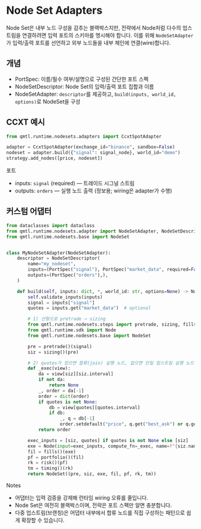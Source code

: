 # Node Set Adapters

Node Set은 내부 노드 구성을 감추는 블랙박스지만, 전략에서 Node처럼 다수의 업스트림을 연결하려면 입력 포트의 스키마를 명시해야 합니다. 이를 위해 `NodeSetAdapter`가 입력/출력 포트를 선언하고 외부 노드들을 내부 체인에 연결(wire)합니다.

## 개념

- PortSpec: 이름/필수 여부/설명으로 구성된 간단한 포트 스펙
- NodeSetDescriptor: Node Set의 입력/출력 포트 집합과 이름
- NodeSetAdapter: `descriptor`를 제공하고, `build(inputs, world_id, options)`로 NodeSet을 구성

## CCXT 예시

```python
from qmtl.runtime.nodesets.adapters import CcxtSpotAdapter

adapter = CcxtSpotAdapter(exchange_id="binance", sandbox=False)
nodeset = adapter.build({"signal": signal_node}, world_id="demo")
strategy.add_nodes([price, nodeset])
```

포트
- inputs: `signal` (required) — 트레이드 시그널 스트림
- outputs: `orders` — 실행 노드 출력 (정보용; wiring은 adapter가 수행)

## 커스텀 어댑터

```python
from dataclasses import dataclass
from qmtl.runtime.nodesets.adapter import NodeSetAdapter, NodeSetDescriptor, PortSpec
from qmtl.runtime.nodesets.base import NodeSet


class MyNodeSetAdapter(NodeSetAdapter):
    descriptor = NodeSetDescriptor(
        name="my_nodeset",
        inputs=(PortSpec("signal"), PortSpec("market_data", required=False)),
        outputs=(PortSpec("orders"),),
    )

    def build(self, inputs: dict, *, world_id: str, options=None) -> NodeSet:
        self.validate_inputs(inputs)
        signal = inputs["signal"]
        quotes = inputs.get("market_data")  # optional

        # 1) 선형으로 pretrade → sizing
        from qmtl.runtime.nodesets.steps import pretrade, sizing, fills, portfolio, risk, timing
        from qmtl.runtime.sdk import Node
        from qmtl.runtime.nodesets.base import NodeSet

        pre = pretrade()(signal)
        siz = sizing()(pre)

        # 2) quotes가 있으면 합류(join) 실행 노드, 없으면 단일 업스트림 실행 노드
        def _exec(view):
            da = view[siz][siz.interval]
            if not da:
                return None
            _, order = da[-1]
            order = dict(order)
            if quotes is not None:
                db = view[quotes][quotes.interval]
                if db:
                    _, q = db[-1]
                    order.setdefault("price", q.get("best_ask") or q.get("close"))
            return order

        exec_inputs = [siz, quotes] if quotes is not None else [siz]
        exe = Node(input=exec_inputs, compute_fn=_exec, name=f"{siz.name}_exec", interval=siz.interval, period=1)
        fil = fills()(exe)
        pf = portfolio()(fil)
        rk = risk()(pf)
        tm = timing()(rk)
        return NodeSet((pre, siz, exe, fil, pf, rk, tm))
```

Notes
- 어댑터는 입력 검증을 강제해 런타임 wiring 오류를 줄입니다.
- Node Set은 여전히 블랙박스이며, 전략은 포트 스펙만 알면 충분합니다.
 - 다중 업스트림(브랜칭)은 어댑터 내부에서 합류 노드를 직접 구성하는 패턴으로 쉽게 확장할 수 있습니다.
